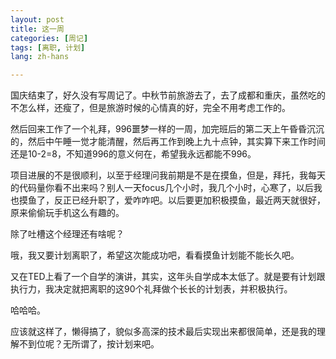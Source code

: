 ```yaml
---
layout: post
title: 这一周
categories: [周记]
tags: [离职, 计划]
lang: zh-hans

---
```


国庆结束了，好久没有写周记了。中秋节前旅游去了，去了成都和重庆，虽然吃的不怎么样，还瘦了，但是旅游时候的心情真的好，完全不用考虑工作的。

然后回来工作了一个礼拜，996噩梦一样的一周，加完班后的第二天上午昏昏沉沉的，然后中午睡一觉才能清醒，然后再工作到晚上九十点钟，其实算下来工作时间还是10-2=8，不知道996的意义何在，希望我永远都能不996。

项目进展的不是很顺利，以至于经理问我前期是不是在摸鱼，但是，拜托，我每天的代码量你看不出来吗？别人一天focus几个小时，我几个小时，心寒了，以后我也摸鱼了，反正已经升职了，爱咋咋吧。以后要更加积极摸鱼，最近两天就很好，原来偷偷玩手机这么有趣的。

除了吐槽这个经理还有啥呢？

哦，我又要计划离职了，希望这次能成功吧，看看摸鱼计划能不能长久吧。

又在TED上看了一个自学的演讲，其实，这年头自学成本太低了。就是要有计划跟执行力，我决定就把离职的这90个礼拜做个长长的计划表，并积极执行。

哈哈哈。

应该就这样了，懒得搞了，貌似多高深的技术最后实现出来都很简单，还是我的理解不到位呢？无所谓了，按计划来吧。







